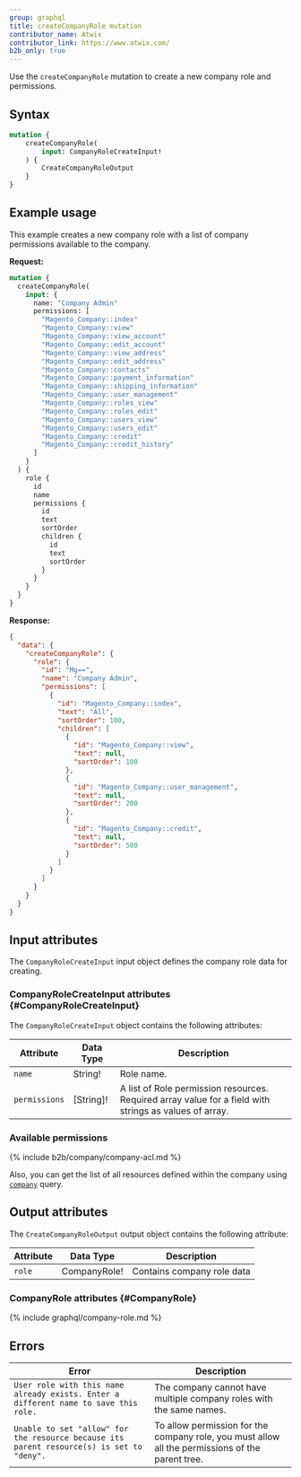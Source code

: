 ```yaml
---
group: graphql
title: createCompanyRole mutation
contributor_name: Atwix
contributor_link: https://www.atwix.com/
b2b_only: true
---
```


Use the `createCompanyRole` mutation to create a new company role and permissions.

## Syntax

```graphql
mutation {
    createCompanyRole(
        input: CompanyRoleCreateInput!
    ) {
        CreateCompanyRoleOutput
    }
}
```

## Example usage

This example creates a new company role with a list of company permissions available to the company.

**Request:**

```graphql
mutation {
  createCompanyRole(
    input: {
      name: "Company Admin"
      permissions: [
        "Magento_Company::index"
        "Magento_Company::view"
        "Magento_Company::view_account"
        "Magento_Company::edit_account"
        "Magento_Company::view_address"
        "Magento_Company::edit_address"
        "Magento_Company::contacts"
        "Magento_Company::payment_information"
        "Magento_Company::shipping_information"
        "Magento_Company::user_management"
        "Magento_Company::roles_view"
        "Magento_Company::roles_edit"
        "Magento_Company::users_view"
        "Magento_Company::users_edit"
        "Magento_Company::credit"
        "Magento_Company::credit_history"
      ]
    }
  ) {
    role {
      id
      name
      permissions {
        id
        text
        sortOrder
        children {
          id
          text
          sortOrder
        }
      }
    }
  }
}
```

**Response:**

```json
{
  "data": {
    "createCompanyRole": {
      "role": {
        "id": "Mg==",
        "name": "Company Admin",
        "permissions": [
          {
            "id": "Magento_Company::index",
            "text": "All",
            "sortOrder": 100,
            "children": [
              {
                "id": "Magento_Company::view",
                "text": null,
                "sortOrder": 100
              },
              {
                "id": "Magento_Company::user_management",
                "text": null,
                "sortOrder": 200
              },
              {
                "id": "Magento_Company::credit",
                "text": null,
                "sortOrder": 500
              }
            ]
          }
        ]
      }
    }
  }
}
```

## Input attributes

The `CompanyRoleCreateInput` input object defines the company role data for creating.

### CompanyRoleCreateInput attributes {#CompanyRoleCreateInput}

The `CompanyRoleCreateInput` object contains the following attributes:

Attribute |  Data Type | Description
--- | --- | ---
`name` | String! | Role name.
`permissions` | [String]! | A list of Role permission resources. Required array value for a field with strings as values of array.

### Available permissions

{% include b2b/company/company-acl.md %}

Also, you can get the list of all resources defined within the company using [`company`]({{page.baseurl}}/graphql/queries/company.html) query.

## Output attributes

The `CreateCompanyRoleOutput` output object contains the following attribute:

Attribute |  Data Type | Description
--- | --- | ---
`role` | CompanyRole! | Contains company role data

### CompanyRole attributes {#CompanyRole}

{% include graphql/company-role.md %}

## Errors

Error | Description
--- | ---
`User role with this name already exists. Enter a different name to save this role.` | The company cannot have multiple company roles with the same names.
`Unable to set "allow" for the resource because its parent resource(s) is set to "deny".` | To allow permission for the company role, you must allow all the permissions of the parent tree.
